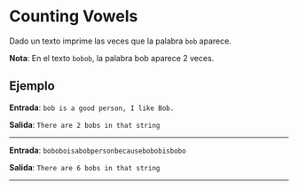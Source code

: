 # Counting Vowels

Dado un texto imprime las veces que la palabra `bob` aparece.

**Nota**: En el texto `bobob`, la palabra bob aparece 2 veces.

## Ejemplo
**Entrada**:
`bob is a good person, I like Bob.`

**Salida**:
`There are 2 bobs in that string`
____
**Entrada**:
`boboboisabobpersonbecausebobobisbobo`

**Salida**:
`There are 6 bobs in that string`
____
